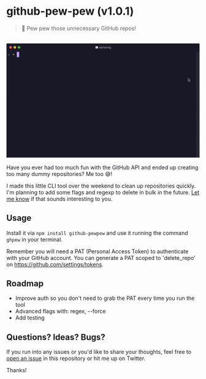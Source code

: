 # github-pew-pew (v1.0.1)
> 🔫 Pew pew those unnecessary GitHub repos!

<p align="center">
	<br>
	<img src="preview.gif" alt="Preview of the tool" width="600">
	<br>
</p>

Have you ever had too much fun with the GitHub API and ended up creating too many dummy repositories? Me too 😅!

I made this little CLI tool over the weekend to clean up repositories quickly. I'm planning to add some flags and regexp to delete in bulk in the future. [Let me know](http://twitter.com/adrianmg) if that sounds interesting to you.

## Usage

Install it via `npm install github-pewpew` and use it running the command `ghpew` in your terminal.

Remember you will need a PAT (Personal Access Token) to authenticate with your GitHub account. You can generate a PAT scoped to 'delete_repo' on https://github.com/settings/tokens.

## Roadmap
- Improve auth so you don't need to grab the PAT every time you run the tool
- Advanced flags with: regex, --force
- Add testing

## Questions? Ideas? Bugs?

If you run into any issues or you'd like to share your thoughts, feel free to [open an issue](https://github.com/adrianmg/github-pewpew/issues) in this repository or hit me up on Twitter.

Thanks!
